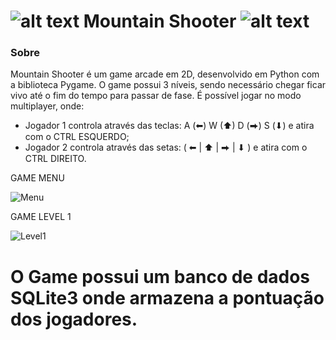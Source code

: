 ![alt text](https://github.com/borinvini/MountainShooter/blob/main/asset/Player1.png?raw=true "Mountain Shooter") Mountain Shooter ![alt text](https://github.com/borinvini/MountainShooter/blob/main/asset/Player1.png?raw=true "Mountain Shooter")
===============
 

### Sobre

Mountain Shooter é um game arcade em 2D, desenvolvido em Python com a biblioteca Pygame. 
O game possui 3 níveis, sendo necessário chegar ficar vivo até o fim do tempo para passar de fase.
É possível jogar no modo multiplayer, onde:
- Jogador 1 controla através das teclas: A (⬅) W (⬆) D (⮕) S (⬇) e atira com o CTRL ESQUERDO;
- Jogador 2 controla através das setas: ( ⬅ | ⬆ | ⮕ | ⬇ ) e atira com o CTRL DIREITO.


GAME MENU

![Menu](https://github.com/user-attachments/assets/c9524f59-6ebd-443a-82c0-53b63eb2128f)

GAME LEVEL 1

![Level1](https://github.com/user-attachments/assets/8af63514-178d-44c9-9eb0-299e0aee0933)


# O Game possui um banco de dados SQLite3 onde armazena a pontuação dos jogadores.
